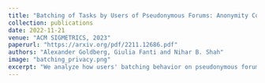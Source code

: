 ```yaml
---
title: "Batching of Tasks by Users of Pseudonymous Forums: Anonymity Compromise and Protection"
collection: publications
date: 2022-11-21
venue: "ACM SIGMETRICS, 2023"
paperurl: "https://arxiv.org/pdf/2211.12686.pdf"
authors: "Alexander Goldberg, Giulia Fanti and Nihar B. Shah"
image: "batching_privacy.png"
excerpt: "We analyze how users' batching behavior on pseudonymous forums can compromise their anonymity and propose protection mechanisms to maintain privacy while preserving platform functionality."
---
```

